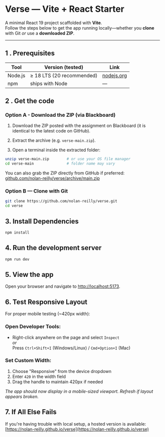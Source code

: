 # Verse — Vite + React Starter

A minimal React 19 project scaffolded with **Vite**.  
Follow the steps below to get the app running locally—whether you **clone** with Git _or_ use a **downloaded ZIP**.

---

## 1 . Prerequisites

| Tool    | Version (tested)          | Link                             |
| ------- | ------------------------- | -------------------------------- |
| Node.js | ≥ 18 LTS (20 recommended) | [nodejs.org](https://nodejs.org) |
| npm     | ships with Node           | —                                |

## 2 . Get the code

### Option A - Download the ZIP (via Blackboard)

1. Download the ZIP posted with the assignment on Blackboard
   (it is identical to the latest code on GitHub).

2. Extract the archive (e.g. `verse-main.zip`).

3. Open a terminal inside the extracted folder:

```bash
unzip verse-main.zip        # or use your OS file manager
cd verse-main               # folder name may vary
```

You can also grab the ZIP directly from GitHub if preferred:  
[github.com/nolan-reilly/verse/archive/main.zip](https://github.com/nolan-reilly/verse/archive/refs/heads/main.zip)

### Option B — Clone with Git

```bash
git clone https://github.com/nolan-reilly/verse.git
cd verse
```

## 3. Install Dependencies

```bash
npm install
```

## 4. Run the development server

```bash
npm run dev
```

## 5. View the app

Open your browser and navigate to [http://localhost:5173](http://localhost:5173).

## 6. Test Responsive Layout

For proper mobile testing (~420px width):

### Open Developer Tools:

- Right-click anywhere on the page and select `Inspect`  
  _or_  
  Press `Ctrl+Shift+I` (Windows/Linux) / `Cmd+Option+I` (Mac)

### Set Custom Width:

1. Choose "Responsive" from the device dropdown
2. Enter `420` in the width field
3. Drag the handle to maintain 420px if needed

_The app should now display in a mobile-sized viewport. Refresh if layout appears broken._

## 7. If All Else Fails

If you're having trouble with local setup, a hosted version is available:  
[https://nolan-reilly.github.io/verse](https://nolan-reilly.github.io/verse)
